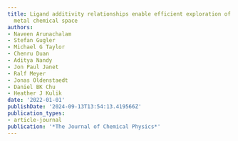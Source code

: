 ```yaml
---
title: Ligand additivity relationships enable efficient exploration of transition
  metal chemical space
authors:
- Naveen Arunachalam
- Stefan Gugler
- Michael G Taylor
- Chenru Duan
- Aditya Nandy
- Jon Paul Janet
- Ralf Meyer
- Jonas Oldenstaedt
- Daniel BK Chu
- Heather J Kulik
date: '2022-01-01'
publishDate: '2024-09-13T13:54:13.419566Z'
publication_types:
- article-journal
publication: '*The Journal of Chemical Physics*'
---
```

